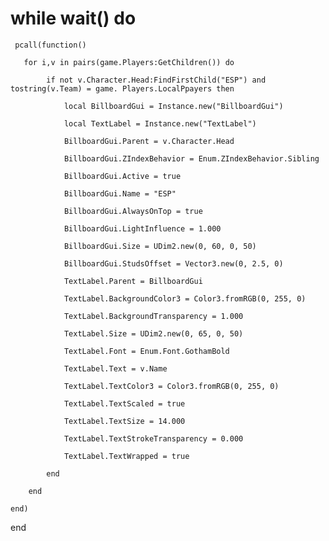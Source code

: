 # while wait() do

     pcall(function()

       for i,v in pairs(game.Players:GetChildren()) do

            if not v.Character.Head:FindFirstChild("ESP") and tostring(v.Team) = game. Players.LocalPpayers then

                local BillboardGui = Instance.new("BillboardGui")

                local TextLabel = Instance.new("TextLabel")

                BillboardGui.Parent = v.Character.Head

                BillboardGui.ZIndexBehavior = Enum.ZIndexBehavior.Sibling

                BillboardGui.Active = true

                BillboardGui.Name = "ESP"

                BillboardGui.AlwaysOnTop = true

                BillboardGui.LightInfluence = 1.000

                BillboardGui.Size = UDim2.new(0, 60, 0, 50)

                BillboardGui.StudsOffset = Vector3.new(0, 2.5, 0)

                TextLabel.Parent = BillboardGui

                TextLabel.BackgroundColor3 = Color3.fromRGB(0, 255, 0)

                TextLabel.BackgroundTransparency = 1.000

                TextLabel.Size = UDim2.new(0, 65, 0, 50)

                TextLabel.Font = Enum.Font.GothamBold

                TextLabel.Text = v.Name

                TextLabel.TextColor3 = Color3.fromRGB(0, 255, 0)

                TextLabel.TextScaled = true

                TextLabel.TextSize = 14.000

                TextLabel.TextStrokeTransparency = 0.000

                TextLabel.TextWrapped = true

            end

        end

    end) 

end
